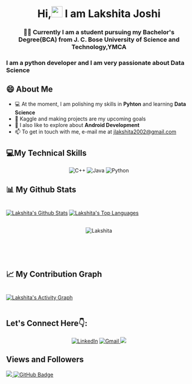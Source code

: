 <h1 align="center">Hi,<img src="https://raw.githubusercontent.com/MartinHeinz/MartinHeinz/master/wave.gif" width="30px"> I am Lakshita Joshi</h1>


<h3 align="center">👩‍🎓 Currently I am a student pursuing my Bachelor's Degree(BCA) from J. C. Bose University of Science and Technology,YMCA</h3>

### I am a python developer and I am very passionate about Data Science



## 😄 About Me
* 💻 At the moment, I am polishing my skills in **Pyhton** and learning **Data Science**
* 🎯 Kaggle and making projects are my upcoming goals
* 📱 I also like to explore about **Android Development**
* 📫 To get in touch with me, e-mail me at jlakshita2002@gmail.com 


## 💻My Technical Skills

<p align="center">
 <img alt="C++" src="https://img.shields.io/badge/c++-%2300599C.svg?&style=for-the-badge&logo=c%2B%2B&ogoColor=white" />
 <img alt="Java" src="https://img.shields.io/badge/java-%23ED8B00.svg?&style=for-the-badge&logo=java&logoColor=white" />
 <img alt="Python" src="https://img.shields.io/badge/python-%2314354C.svg?style=for-the-badge&logo=python&logoColor=white" />
 </p>



## 📊 My Github Stats

  <br/>
    <a href="https://github.com/Lakshita02/github-readme-stats"><img alt="Lakshita's Github Stats" src="https://github-readme-stats.vercel.app/api?username=Lakshita02&show_icons=true&count_private=true&theme=react&hide_border=true&bg_color=0D1117" /></a>
  <a href="https://github.com/Lakshita02/github-readme-stats"><img alt="Lakshita's Top Languages" src="https://github-readme-stats.vercel.app/api/top-langs/?username=Lakshita02&langs_count=8&count_private=true&layout=compact&theme=react&hide_border=true&bg_color=0D1117" /></a>
  <br/>
  
  
  <br/>
  <div align="center">
<p><img align="center" src="https://github-readme-streak-stats.herokuapp.com/?user=Lakshita02&theme=react" alt="Lakshita"/></p>
  </div>
<br/>


<br/>
<br/>

## 📈 My Contribution Graph

<br/>
<a href="https://github.com/Lakshita02/github-readme-activity-graph"><img alt="Lakshita's Activity Graph" src="https://activity-graph.herokuapp.com/graph?username=Lakshita02&bg_color=0D1117&color=5BCDEC&line=5BCDEC&point=FFFFFF&hide_border=true" /></a>

<br/>
<br/>

## Let's Connect Here👇:

<div align="center">


<a  href="https://www.linkedin.com/in/lakshita-joshi-299811208/" target="_blank"><img alt="LinkedIn" src="https://img.shields.io/badge/linkedin%20-%230077B5.svg?&style=for-the-badge&logo=linkedin&logoColor=white" /></a>
<a href="mailto:jlakshita2002@gmail.com"><img  alt="Gmail" src="https://img.shields.io/badge/Gmail-D14836?style=for-the-badge&logo=gmail&logoColor=white" />
<a href="https://twitter.com/lakshita02_" target="_blank"><img src="https://img.shields.io/badge/twitter-%2300acee.svg?&style=for-the-badge&logo=twitter&logoColor=white&alt=twitter" /></a>


</div>


## Views and Followers
<a href="https://github.com/mayurpai/github-profile-views-counter">
    <img src="https://komarev.com/ghpvc/?username=mayurpai">
</a>
<a href="https://github.com/Lakshita02?tab=followers"><img src="https://img.shields.io/github/followers/vivek563?label=Followers&style=social" alt="GitHub Badge"></a>
 

<!--
**Lakshita02/Lakshita02** is a ✨ _special_ ✨ repository because its `README.md` (this file) appears on your GitHub profile.

Here are some ideas to get you started:

- 🔭 I’m currently working on ...
- 🌱 I’m currently learning ...
- 👯 I’m looking to collaborate on ...
- 🤔 I’m looking for help with ...
- 💬 Ask me about ...
- 📫 How to reach me: ...
- 😄 Pronouns: ...
- ⚡ Fun fact: ...
-->
